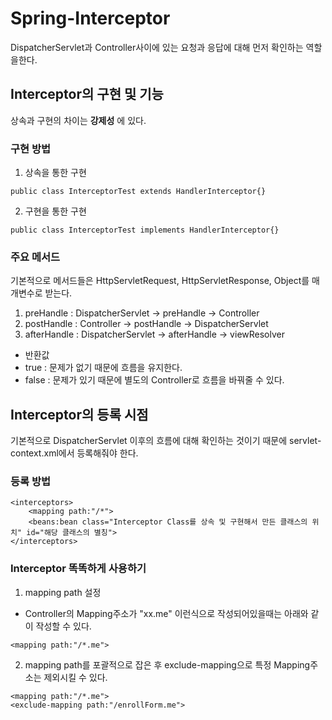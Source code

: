# Spring-Interceptor
DispatcherServlet과 Controller사이에 있는 요청과 응답에 대해 먼저 확인하는 역할을한다.

## Interceptor의 구현 및 기능
상속과 구현의 차이는 **강제성** 에 있다.
<br>
### 구현 방법
1. 상속을 통한 구현
```
public class InterceptorTest extends HandlerInterceptor{}
```
2. 구현을 통한 구현
```
public class InterceptorTest implements HandlerInterceptor{}
```

### 주요 메서드
기본적으로 메서드들은 HttpServletRequest, HttpServletResponse, Object를 매개변수로 받는다.
1. preHandle : DispatcherServlet -> preHandle -> Controller
2. postHandle : Controller -> postHandle -> DispatcherServlet
3. afterHandle : DispatcherServlet -> afterHandle -> viewResolver
- 반환값
- true : 문제가 없기 때문에 흐름을 유지한다.
- false : 문제가 있기 때문에 별도의 Controller로 흐름을 바꿔줄 수 있다.

## Interceptor의 등록 시점
기본적으로 DispatcherServlet 이후의 흐름에 대해 확인하는 것이기 때문에 servlet-context.xml에서 등록해줘야 한다.

### 등록 방법
```
<interceptors>
    <mapping path:"/*">
    <beans:bean class="Interceptor Class를 상속 및 구현해서 만든 클래스의 위치" id="해당 클래스의 별칭">
</interceptors>
```

### Interceptor 똑똑하게 사용하기
1. mapping path 설정
- Controller의 Mapping주소가 "xx.me" 이런식으로 작성되어있을때는 아래와 같이 작성할 수 있다.
```
<mapping path:"/*.me">
```
2. mapping path를 포괄적으로 잡은 후 exclude-mapping으로 특정 Mapping주소는 제외시킬 수 있다.
```
<mapping path:"/*.me">
<exclude-mapping path:"/enrollForm.me">
```

